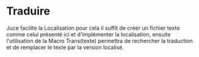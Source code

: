 # Traduire

Juce facilite la Localisation pour cela il suffit de créer un fichier texte comme celui présenté ici
et d'implémenter la localisation, ensuite l'utilisation de la Macro Trans(texte) permettra de rechercher 
la traduction et de remplacer le texte par la version localisé.
